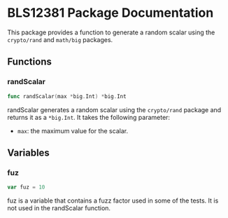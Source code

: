 # BLS12381 Package Documentation

This package provides a function to generate a random scalar using the `crypto/rand` and `math/big` packages.

## Functions

### randScalar

```go
func randScalar(max *big.Int) *big.Int
```

randScalar generates a random scalar using the `crypto/rand` package and returns it as a `*big.Int`. It takes the following parameter:

- `max`: the maximum value for the scalar.

## Variables

### fuz

```go
var fuz = 10
```

fuz is a variable that contains a fuzz factor used in some of the tests. It is not used in the randScalar function.